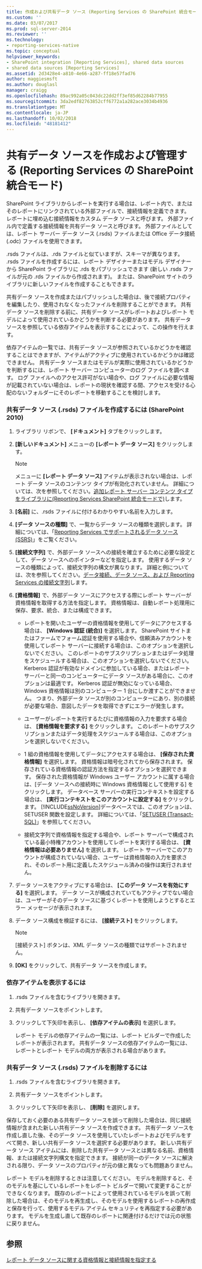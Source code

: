 ```yaml
---
title: 作成および共有データ ソース (Reporting Services の SharePoint 統合モード) の管理 |Microsoft Docs
ms.custom: ''
ms.date: 03/07/2017
ms.prod: sql-server-2014
ms.reviewer: ''
ms.technology:
- reporting-services-native
ms.topic: conceptual
helpviewer_keywords:
- SharePoint integration [Reporting Services], shared data sources
- shared data sources [Reporting Services]
ms.assetid: 2d3428e4-a810-4e66-a287-ff18e57fad76
author: maggiesmsft
ms.author: douglasl
manager: craigg
ms.openlocfilehash: 89ac992a05c043dc22dd2ff3ef85d62284b77955
ms.sourcegitcommit: 3da2edf82763852cff6772a1a282ace3034b4936
ms.translationtype: MT
ms.contentlocale: ja-JP
ms.lasthandoff: 10/02/2018
ms.locfileid: "48181412"
---
```

# <a name="create-and-manage-shared-data-sources-reporting-services-in-sharepoint-integrated-mode"></a>共有データ ソースを作成および管理する (Reporting Services の SharePoint 統合モード)
  SharePoint ライブラリからレポートを実行する場合は、レポート内で、またはそのレポートにリンクされている外部ファイルで、接続情報を定義できます。 レポートに埋め込む接続情報をカスタム データ ソースと呼びます。 外部ファイル内で定義する接続情報を共有データ ソースと呼びます。 外部ファイルとしては、レポート サーバー データ ソース (.rsds) ファイルまたは Office データ接続 (.odc) ファイルを使用できます。  
  
 .rsds ファイルは、.rds ファイルと似ていますが、スキーマが異なります。 .rsds ファイルを作成するには、レポート デザイナーまたはモデル デザイナーから SharePoint ライブラリに .rds をパブリッシュできます (新しい .rsds ファイルが元の .rds ファイルから作成されます)。 または、SharePoint サイトのライブラリに新しいファイルを作成することもできます。  
  
 共有データ ソースを作成またはパブリッシュした場合は、後で接続プロパティを編集したり、使用されなくなったファイルを削除することができます。 共有データ ソースを削除する前に、共有データ ソースがレポートおよびレポート モデルによって使用されているかどうかを判断する必要があります。 共有データ ソースを参照している依存アイテムを表示することによって、この操作を行えます。  
  
 依存アイテムの一覧では、共有データ ソースが参照されているかどうかを確認することはできますが、アイテムがアクティブに使用されているかどうかは確認できません。 共有データ ソースまたはモデルが実際に使用されているかどうかを判断するには、レポート サーバー コンピューターのログ ファイルを調べます。 ログ ファイルへのアクセス許可がない場合や、ログ ファイルに必要な情報が記載されていない場合は、レポートの現状を確認する間、アクセスを受ける心配のないフォルダーにそのレポートを移動することを検討します。  
  
### <a name="to-create-a-shared-data-source-rsds-file-sharepoint-2010"></a>共有データ ソース (.rsds) ファイルを作成するには (SharePoint 2010)  
  
1.  ライブラリ リボンで、 **[ドキュメント]** タブをクリックします。  
  
2.  **[新しいドキュメント]** メニューの **[レポート データ ソース]** をクリックします。  
  
    > [!NOTE]  
    >  メニューに **[レポート データ ソース]** アイテムが表示されない場合は、レポート データ ソースのコンテンツ タイプが有効化されていません。 詳細については、次を参照してください。[追加レポート サーバー コンテンツ タイプをライブラリに&#40;Reporting Services SharePoint 統合モードで&#41;](../../2014/reporting-services/add-reporting-services-content-types-to-a-sharepoint-library.md)します。  
  
3.  **[名前]** に、.rsds ファイルに付けるわかりやすい名前を入力します。  
  
4.  **[データ ソースの種類]** で、一覧からデータ ソースの種類を選択します。 詳細については、「[Reporting Services でサポートされるデータ ソース &#40;SSRS&#41;](create-deploy-and-manage-mobile-and-paginated-reports.md)」をご覧ください。  
  
5.  **[接続文字列]** で、外部データ ソースへの接続を確立するために必要な設定として、データ ソースへのポインターなどを指定します。 使用するデータ ソースの種類によって、接続文字列の構文が異なります。 詳細と例については、次を参照してください。[データ接続、データ ソース、および Reporting Services の接続文字列](../../2014/reporting-services/data-connections-data-sources-and-connection-strings-in-reporting-services.md)します。  
  
6.  **[資格情報]** で、外部データ ソースにアクセスする際にレポート サーバーが資格情報を取得する方法を指定します。 資格情報は、自動レポート処理用に保存、要求、統合、または構成できます。  
  
    -   レポートを開いたユーザーの資格情報を使用してデータにアクセスする場合は、 **[Windows 認証 (統合)]** を選択します。 SharePoint サイトまたはファームでフォーム認証を使用する場合や、信頼済みアカウントを使用してレポート サーバーに接続する場合は、このオプションを選択しないでください。 このレポートのサブスクリプションまたはデータ処理をスケジュールする場合は、このオプションを選択しないでください。 Kerberos 認証が有効なドメインに参加している場合、またはレポート サーバーと同一のコンピューターにデータ ソースがある場合に、このオプションは最適です。 Kerberos 認証が無効になっている場合、Windows 資格情報は別のコンピューター 1 台にしか渡すことができません。 つまり、外部データ ソースが別のコンピューターにあり、別の接続が必要な場合、意図したデータを取得できずにエラーが発生します。  
  
    -   ユーザーがレポートを実行するたびに資格情報の入力を要求する場合は、 **[資格情報を要求する]** をクリックします。 このレポートのサブスクリプションまたはデータ処理をスケジュールする場合は、このオプションを選択しないでください。  
  
    -   1 組の資格情報を使用してデータにアクセスする場合は、 **[保存された資格情報]** を選択します。 資格情報は暗号化されてから保存されます。 保存されている資格情報の認証方法を指定するオプションを選択できます。 保存された資格情報が Windows ユーザー アカウントに属する場合は、[データ ソースへの接続時に Windows 資格情報として使用する] をクリックします。 データベース サーバーの実行コンテキストを設定する場合は、 **[実行コンテキストをこのアカウントに設定する]** をクリックします。 [!INCLUDE[ssNoVersion](../includes/ssnoversion-md.md)]データベースでは、このオプションは、SETUSER 関数を設定します。 詳細については、「[SETUSER &#40;Transact-SQL&#41;](/sql/t-sql/statements/setuser-transact-sql)」を参照してください。  
  
    -   接続文字列で資格情報を指定する場合や、レポート サーバーで構成されている最小特権アカウントを使用してレポートを実行する場合は、 **[資格情報は必要ありません]** を選択します。 レポート サーバーでこのアカウントが構成されていない場合、ユーザーは資格情報の入力を要求され、そのレポート用に定義したスケジュール済みの操作は実行されません。  
  
7.  データ ソースをアクティブにする場合は、 **[このデータ ソースを有効にする]** を選択します。 データ ソースが構成されていてもアクティブでない場合は、ユーザーがそのデータ ソースに基づくレポートを使用しようとするとエラー メッセージが表示されます。  
  
8.  データ ソース構成を検証するには、 **[接続テスト]** をクリックします。  
  
    > [!NOTE]  
    >  [接続テスト] ボタンは、XML データ ソースの種類ではサポートされません。  
  
9. **[OK]** をクリックして、共有データ ソースを作成します。  
  
### <a name="to-view-dependent-items"></a>依存アイテムを表示するには  
  
1.  .rsds ファイルを含むライブラリを開きます。  
  
2.  共有データ ソースをポイントします。  
  
3.  クリックして下矢印を表示し、 **[依存アイテムの表示]** を選択します。  
  
     レポート モデルの依存アイテムの一覧には、レポート ビルダーで作成したレポートが表示されます。 共有データ ソースの依存アイテムの一覧には、レポートとレポート モデルの両方が表示される場合があります。  
  
### <a name="to-delete-a-shared-data-source-rsds-file"></a>共有データ ソース (.rsds) ファイルを削除するには  
  
1.  .rsds ファイルを含むライブラリを開きます。  
  
2.  共有データ ソースをポイントします。  
  
3.  クリックして下矢印を表示し、 **[削除]** を選択します。  
  
 保存しておく必要のある共有データ ソースを誤って削除した場合は、同じ接続情報が含まれた新しい共有データ ソースを作成できます。 共有データ ソースを作成し直した後、そのデータ ソースを使用していたレポートおよびモデルをすべて開き、新しい共有データ ソースを選択する必要があります。 新しい共有データ ソース アイテムには、削除した共有データ ソースとは異なる名前、資格情報、または接続文字列構文を指定できます。 接続が同一のデータ ソースに解決される限り、データ ソースのプロパティが元の値と異なっても問題ありません。  
  
 レポート モデルを削除するときは注意してください。 モデルを削除すると、そのモデルを基にしているレポートをレポート ビルダーで開いて変更することができなくなります。 既存のレポートによって使用されているモデルを誤って削除した場合は、そのモデルを再生成し、そのモデルを使用するレポートの再作成と保存を行って、使用するモデル アイテム セキュリティを再指定する必要があります。 モデルを生成し直して既存のレポートに関連付けるだけでは元の状態に戻りません。  
  
## <a name="see-also"></a>参照  
 [レポート データ ソースに関する資格情報と接続情報を指定する](report-data/specify-credential-and-connection-information-for-report-data-sources.md)  
  
  

